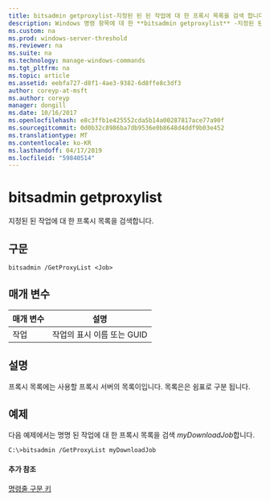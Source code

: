 ```yaml
---
title: bitsadmin getproxylist-지정된 된 된 작업에 대 한 프록시 목록을 검색 합니다.
description: Windows 명령 항목에 대 한 **bitsadmin getproxylist** -지정된 된 된 작업에 대 한 프록시 목록을 검색 합니다.
ms.custom: na
ms.prod: windows-server-threshold
ms.reviewer: na
ms.suite: na
ms.technology: manage-windows-commands
ms.tgt_pltfrm: na
ms.topic: article
ms.assetid: eebfa727-d8f1-4ae3-9382-6d8ffe8c3df3
author: coreyp-at-msft
ms.author: coreyp
manager: dongill
ms.date: 10/16/2017
ms.openlocfilehash: e8c3ffb1e425552cda5b14a00287817ace77a90f
ms.sourcegitcommit: 0d0b32c8986ba7db9536e0b8648d4ddf9b03e452
ms.translationtype: MT
ms.contentlocale: ko-KR
ms.lasthandoff: 04/17/2019
ms.locfileid: "59840514"
---
```

# <a name="bitsadmin-getproxylist"></a>bitsadmin getproxylist

지정된 된 작업에 대 한 프록시 목록을 검색합니다.

## <a name="syntax"></a>구문

```
bitsadmin /GetProxyList <Job>
```

## <a name="parameters"></a>매개 변수

|매개 변수|설명|
|---------|-----------|
|작업|작업의 표시 이름 또는 GUID|

## <a name="remarks"></a>설명

프록시 목록에는 사용할 프록시 서버의 목록이입니다. 목록은은 쉼표로 구분 됩니다.

## <a name="BKMK_examples"></a>예제

다음 예제에서는 명명 된 작업에 대 한 프록시 목록을 검색 *myDownloadJob*합니다.
```
C:\>bitsadmin /GetProxyList myDownloadJob
```

#### <a name="additional-references"></a>추가 참조

[명령줄 구문 키](command-line-syntax-key.md)